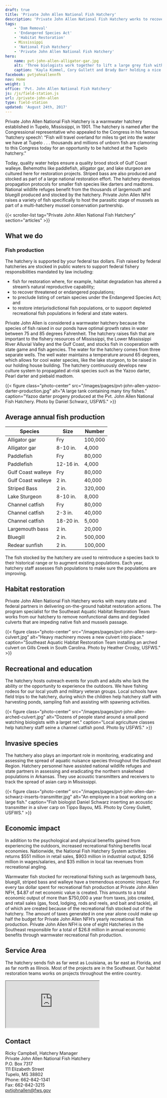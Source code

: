 ```yaml
---
draft: true
title: 'Private John Allen National Fish Hatchery'
description: 'Private John Allen National Fish Hatchery works to recover, restore and enhance threatened, endangered, at-risk and recreational fish populations in the Southeast.'
tags:
    - 'Dam Removal'
    - 'Endangered Species Act'
    - 'Habitat Restoration'
    - Mississippi
    - 'National Fish Hatchery'
    - 'Private John Allen National Fish Hatchery'
hero:
    name: pvt-john-allen-alligator-gar.jpg
    alt: 'Three biologists work together to lift a large grey fish with an alligator-like snout.'
    caption: 'Kayla Kimmel, Cory Gullett and Brady Barr holding a nice alligator gar. Photo by Richard Campbell, USFWS.'
facebook: pvtjohnallennfh
nav: Home
weight: 1
office: 'Pvt. John Allen National Fish Hatchery'
js: /js/field-station.js
url: /private-john-allen
type: field-station
updated: 'August 24th, 2017'
---
```


Private John Allen National Fish Hatchery is a warmwater hatchery established in Tupelo, Mississippi, in 1901.  The hatchery is named after the Congressional  representative who appealed to the Congress in his famous ‘hatchery speech’: “Fish will travel overland for miles to get into the water we have at Tupelo . . . thousands and millions of unborn fish are clamoring to this Congress today for an opportunity to be hatched at the Tupelo hatchery.”

Today, quality water helps ensure a quality brood stock of Gulf Coast walleye. Behemoths like paddlefish, alligator gar, and lake sturgeon are cultured here for restoration projects. Striped bass are also produced and stocked as part of a large national restoration effort. The hatchery develops propagation protocols for smaller fish species like darters and madtoms. National wildlife refuges benefit from the thousands of largemouth and bluegill produced and stocked by the hatchery. Private John Allen NFH raises a variety of fish specifically to host the parasitic stage of mussels as part of a multi-hatchery mussel conservation partnership.

<!-- {{< scroller-list tag="Private John Allen National Fish Hatchery" section="news" >}} -->
{{< scroller-list tag="Private John Allen National Fish Hatchery" section="articles" >}}
<!-- {{< scroller-list tag="Private John Allen National Fish Hatchery" section="wildlife" >}} -->

## What we do

### Fish production

The hatchery is supported by your federal tax dollars. Fish raised by federal hatcheries are stocked in public waters to support federal fishery responsibilities mandated by law including:
 
  - fish for restoration where, for example, habitat degradation has altered a stream’s natural reproductive capability;
  - to recover threatened or endangered populations;
  - to preclude listing of certain species under the Endangered Species Act; and
  - to restore interjurisdictional fish populations, or to support depleted recreational fish populations in federal and state waters.

Private John Allen is considered a warmwater hatchery because the species of fish raised in our ponds have optimal growth rates in water between 75 and 85 degrees Fahrenheit. The hatchery raises fish that are important to the fishery resources of Mississippi, the Lower Mississippi River Alluvial Valley and the Gulf Coast, and stocks fish in cooperation with state game and fish agencies. The water for the hatchery comes from three separate wells. The well water maintains a temperature around 65 degrees, which allows for cool water species, like the lake sturgeon, to be raised in our holding house building. The hatchery continuously develops new culture system to propagated at-risk species such as the Yazoo darter, Pearl darter and piebald madtom.

{{< figure class="photo-center" src="/images/pages/pvt-john-allen-yazoo-darter-production.jpg" alt="A large tank containing many tiny fishes." caption="Yazoo darter progeny produced at the Pvt. John Allen National Fish Hatchery. Photo by Daniel Schwarz, USFWS." >}}

## Average annual fish production

|       Species       |    Size   | Number  |
|---------------------|-----------|---------|
| Alligator gar       |    Fry    | 100,000 |
| Alligator gar       | 8-10 in.  |   4,000 |
| Paddlefish          |    Fry    |  80,000 |
| Paddlefish          | 12-16 in. |   4,000 |
| Gulf Coast walleye  |    Fry    |  80,000 |
| Gulf Coast walleye  |    2 in.  |  40,000 |
| Striped Bass        |    2 in.  | 320,000 |
| Lake Sturgeon       | 8-10 in.  |   8,000 |
| Channel catfish     |    Fry    |  80,000 |
| Channel catfish     |  2-3 in.  |  40,000 |
| Channel catfish     | 18-20 in. |   5,000 |
| Largemouth bass     |    2 in.  |  20,000 |
| Bluegill            |    2 in.  | 500,000 |
| Redear sunfish      |    2 in.  | 100,000 |

The fish stocked by the hatchery are used to reintroduce a species back to their historical range or to augment existing populations. Each year, hatchery staff assesses fish populations to make sure the populations are improving.

## Habitat restoration

Private John Allen National Fish Hatchery works with many state and federal partners in delivering on-the-ground habitat restoration actions. The program specialist for the Southeast Aquatic Habitat Restoration Team works from our hatchery to remove nonfunctional dams and degraded culverts that are impeding native fish and mussels passage.

{{< figure class="photo-center" src="/images/pages/pvt-john-allen-sarp-culvert.jpg" alt="Heavy machinery moves a new culvert into place." caption="Southeast Aquatic Habitat Restoration Team installing an arched culvert on Gills Creek in South Carolina. Photo by Heather Crosby, USFWS." >}}

## Recreational and education

The hatchery hosts outreach events for youth and adults who lack the ability or the opportunity to experience the outdoors. We have fishing rodeos for our local youth and military veteran groups. Local schools have field trips to the hatchery, during which the children help hatchery staff with harvesting ponds, sampling fish and assisting with spawning activities.

{{< figure class="photo-center" src="/images/pages/pvt-john-allen-arched-culvert.jpg" alt="Dozens of people stand around a small pond watching biologists with a larget net." caption="Local agriculture classes help hatchery staff seine a channel catfish pond. Photo by USFWS." >}}

## Invasive species

The hatchery also plays an important role in monitoring, eradicating and assessing the spread of aquatic nuisance species throughout the Southeast Region. Hatchery personnel have assisted national wildlife refuges and state partners in assessing and eradicating the northern snakehead populations in Arkansas. They use acoustic transmitters and receivers to track the spread of asian carp in Mississippi.

{{< figure class="photo-center" src="/images/pages/pvt-john-allen-dan-schwarz-inserts-transmitter.jpg" alt="An employee in a boat working on a large fish." caption="Fish biologist Daniel Schwarz inserting an acoustic transmitter in a silver carp on Tippo Bayou, MS. Photo by Corey Gullett, USFWS." >}}

## Economic impact

In addition to the psychological and physical benefits gained from experiencing the outdoors, increased recreational fishing benefits local economies.  Nationwide, the National Fish Hatchery System activities returns $551 million in retail sales, $903 million in industrial output, $256 million in wages/salaries, and $35 million in local tax revenues from recreational angling.

Warmwater fish stocked for recreational fishing such as largemouth bass, bluegill, striped bass and walleye have a tremendous economic impact. For every tax dollar spent for recreational fish production at Private John Allen NFH, $4.87 of net economic value is created. This amounts to a total economic output of more than $750,000 a year from taxes, jobs created, and retail sales (gas, food, lodging, rods and reels, and bait and tackle), all of which are created because of the recreational fish stocked out of the hatchery. The amount of taxes generated in one year alone could make up half the budget for Private John Allen NFH’s yearly recreational fish production. Private John Allen NFH is one of eight Hatcheries in the  Southeast responsible for a total of $26.8 million in annual economic benefits through warmwater recreational fish production.

## Service Area

The hatchery sends fish as far west as Louisiana, as far east as Florida, and as far north as Illinois. Most of the projects are in the Southeast. Our habitat restoration teams works on projects throughout the entire country.

<iframe src="https://usfws.github.io/southeast-mega-map/?layers=Hatcheries&state=Mississippi&scroll=false" class="state-map"></iframe>

## Contact

Ricky Campbell, Hatchery Manager  
Private John Allen National Fish Hatchery  
P.O. Box 7317  
111 Elizabeth Street  
Tupelo, MS 38802  
Phone: 662-842-1341  
Fax: 662-842-3215  
[pvtjohnallen@fws.gov](mailto:pvtjohnallen@fws.gov)  

<br>

<!-- The template for type: field-station includes a searchable list of employees -->
<!-- The 'office' parameter in the frontmatter should match the office name in the contact list csv file -->
